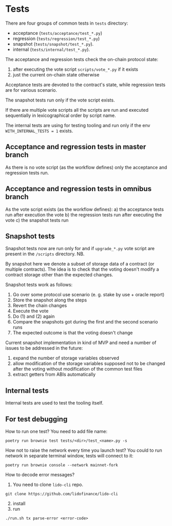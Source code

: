 # Tests

There are four groups of common tests in `tests` directory:
- acceptance (`tests/acceptance/test_*.py`)
- regression (`tests/regression/test_*.py`)
- snapshot (`tests/snapshot/test_*.py`).
- internal (`tests/internal/test_*.py`).

The acceptance and regression tests check the on-chain protocol state:

1) after executing the vote script `scripts/vote_*.py` if it exists
2) just the current on-chain state otherwise

Acceptance tests are devoted to the contract's state, while regression tests are for various scenario.

The snapshot tests run only if the vote script exists.

If there are multiple vote scripts all the scripts are run and executed
sequentially in lexicographical order by script name.

The internal tests are using for testing tooling and run only if the env `WITH_INTERNAL_TESTS = 1` exists.

## Acceptance and regression tests in master branch

As there is no vote script (as the workflow defines) only the acceptance and regression tests run.

## Acceptance and regression tests in omnibus branch

As the vote script exists (as the workflow defines):
a) the acceptance tests run after execution the vote
b) the regression tests run after executing the vote
c) the snapshot tests run

## Snapshot tests

Snapshot tests now are run only for and if `upgrade_*.py` vote script
are present in the `/scripts` directory. NB.

By snapshot here we denote a subset of storage data of a contract (or multiple contracts).
The idea is to check that the voting doesn't modify a contract storage other than the
expected changes.

Snapshot tests work as follows:

1) Go over some protocol use scenario (e. g. stake by use + oracle report)
2) Store the snapshot along the steps
3) Revert the chain changes
4) Execute the vote
5) Do (1) and (2) again
6) Compare the snapshots got during the first and the second scenario runs
7) The expected outcome is that the voting doesn't change

Current snapshot implementation in kind of MVP and need a number of issues to
be addressed in the future:

1) expand the number of storage variables observed
2) allow modification of the storage variables supposed not to be changed after
the voting without modification of the common test files
3) extract getters from ABIs automatically

## Internal tests

Internal tests are used to test the tooling itself.

## For test debugging
How to run one test?
You need to add file name:
```shell
poetry run brownie test tests/<dir>/test_<name>.py -s
```

How not to raise the network every time you launch test?
You could to run network in separate terminal window, tests will connect to it:
```shell
poetry run brownie console --network mainnet-fork
```

How to decode error messages?
1) You need to clone `lido-cli` repo.
```shell
git clone https://github.com/lidofinance/lido-cli
```
2) install
4) run
```shell
./run.sh tx parse-error <error-code>
```
